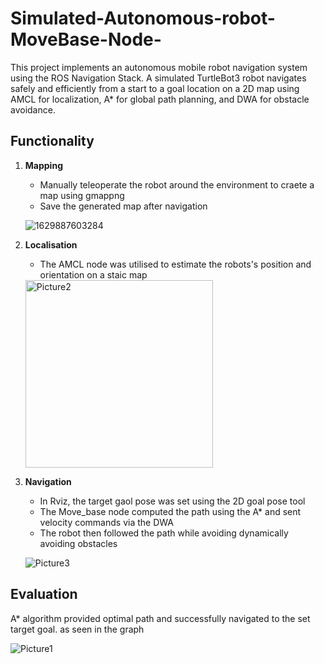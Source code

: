 # Simulated-Autonomous-robot-MoveBase-Node-
This project implements an autonomous mobile robot navigation system using the ROS Navigation Stack.
A simulated TurtleBot3 robot navigates safely and efficiently from a start to a goal location on a 2D 
map using AMCL for localization, A* for global path planning, and DWA for obstacle avoidance.

## Functionality
1. **Mapping**
   - Manually teleoperate the robot around the environment to craete a map using gmappng
   - Save the generated map after navigation

    ![1629887603284](https://github.com/user-attachments/assets/5bcdd4c2-d55e-489a-b6ea-8a6af38cb9fc)


2. **Localisation**
   - The AMCL node was utilised to estimate the robots's position and orientation on a staic map

    <img width="300" alt="Picture2" src="https://github.com/user-attachments/assets/3cb64c47-13b2-46df-9b57-76711de26896" />


3. **Navigation**
   - In Rviz, the target gaol pose was set using the 2D goal pose tool
   - The Move_base node computed the path using the A* and sent velocity commands via the DWA
   - The robot then followed the path while avoiding dynamically avoiding obstacles

   ![Picture3](https://github.com/user-attachments/assets/4650b9e2-ccb4-422d-821b-8770609302af)


## Evaluation

A* algorithm provided optimal path and successfully navigated to the set target goal. as seen in the graph

   ![Picture1](https://github.com/user-attachments/assets/9203f09a-8194-493b-9cc9-e28471940484)

